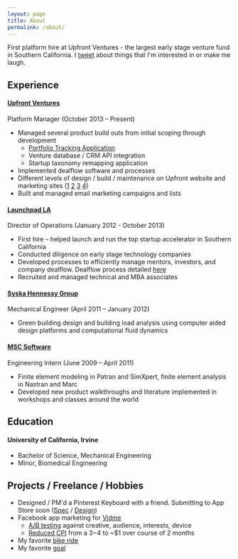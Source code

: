 ```yaml
---
layout: page
title: About
permalink: /about/
---
```

First platform hire at Upfront Ventures - the largest early stage venture fund in Southern California. I <a href="http://twitter.com/kftaylor" target="_blank">tweet</a> about things that I'm interested in or make me laugh.

## Experience

#### <a href="http://upfront.com/" target="_blank">Upfront Ventures</a>
Platform Manager (October 2013 – Present)

 - Managed several product build outs from initial scoping through development
	 - <a href="https://scene.zeplin.io/project/56de1dda3cf13ff4731e3f2f" target="_blank">Portfolio Tracking Application</a>
	 - Venture database / CRM API integration
	 - Startup taxonomy remapping application
 - Implemented dealflow software and processes 
 - Different levels of design / build / maintenance on Upfront website and marketing sites (<a href="http://insights.upfront.com/" target="_blank">1</a> <a href="http://summit2016.upfront.com/" target="_blank">2</a> <a href="http://summit2015.upfront.com/" target="_blank">3</a> <a href="http://bothsidesofthetable.com" target="_blank">4</a>)
 - Built and managed email marketing campaigns and lists 

#### <a href="http://launchpad.la" target="_blank">Launchpad LA</a>
Director of Operations (January 2012 - October 2013)

- First hire – helped launch and run the top startup accelerator in Southern California
- Conducted diligence on early stage technology companies
- Developed processes to efficiently manage mentors, investors, and company dealflow. Dealflow process detailed <a href="https://zapier.com/blog/applicant-tracking-system/" target="_blank">here</a> 
- Recruited and managed technical and MBA associates

#### <a href="http://syska.com" target="_blank">Syska Hennessy Group</a>
Mechanical Engineer (April 2011 – January 2012)

- Green building design and building load analysis using computer aided design platforms and computational fluid dynamics

#### <a href="http://mscsoftware.com" target="_blank">MSC Software</a>
Engineering Intern (June 2009 – April 2011)

- Finite element modeling in Patran and SimXpert, finite element analysis in Nastran and Marc
- Developed new product walkthroughs and literature implemented in workshops and classes around the world

## Education

#### University of California, Irvine
- Bachelor of Science, Mechanical Engineering
- Minor, Biomedical Engineering

## Projects / Freelance / Hobbies
- Designed / PM'd a Pinterest Keyboard with a friend. Submitting to App Store soon (<a href="https://quip.com/wBAaA8msyPoN" target="_blank">Spec</a> / <a href="https://scene.zeplin.io/project/56d88a9e32057a3d4cde4666" target="_blank">Design</a>)
- Facebook app marketing for <a href="http://vid.me" target="_blank">Vidme</a>
	- <a href="https://www.dropbox.com/s/nfa9mv8ocof6q8x/Screenshot%202016-03-14%2010.54.40.png?dl=0" target="_blank">A/B testing</a> against creative, audience, interests, device
	- <a href="https://www.dropbox.com/s/tzvbh0e07j2br87/Screenshot%202016-03-14%2010.47.35.png?dl=0" target="_blank">Reduced CPI</a> from a $3-$4 to ~$1 over course of 2 months 
- My favorite <a href="https://www.strava.com/activities/369745043" target="_blank">bike ride</a>
- My favorite <a href="https://www.youtube.com/watch?v=NmQfhkGPrM8" target="_blank">goal</a>